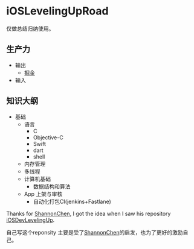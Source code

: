 # iOSLevelingUpRoad

仅做总结归纳使用。


## 生产力
- 输出
    - [掘金](https://juejin.im/user/2084329777267432)
- 输入
    
## 知识大纲
- 基础
    - 语言
        - C
        - Objective-C
        - Swift
        - dart
        - shell
    - 内存管理
    - 多线程
    - 计算机基础
        - 数据结构和算法
    - App 上架与审核
        - 自动化打包CI(jenkins+Fastlane)
        
    

Thanks for [ShannonChen](https://github.com/ShannonChenCHN), I got the idea when I saw his repository [iOSDevLevelingUp](https://github.com/ShannonChenCHN/iOSDevLevelingUp).

自己写这个reponsity 主要是受了[ShannonChen](https://github.com/ShannonChenCHN)的启发，也为了更好的激励自己。

